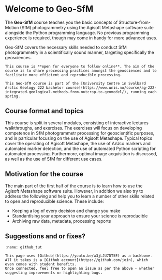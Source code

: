 # Welcome to Geo-SfM

The **Geo-SfM** course teaches you the basic concepts of Structure-from-Motion (SfM) photogrammetry using the Agisoft Metashape software suite alongside the Python programming language. No previous programming experience is required, though may come in handy for more advanced uses.

Geo-SfM covers the necessary skills needed to conduct SfM photogrammetry in a scientifically sound manner, targeting specifically the geosciences.

```{admonition} Open access
This course is **open for everyone to follow online**. The aim of the course is to share processing practices amongst the geosciences and to facilitate more efficient and reproducible processing.
```

```{admonition} The University Centre in Svalbard
This Geo-SfM course is part of the [University Centre in Svalbard Arctic Geology 222 bachelor course](https://www.unis.no/course/ag-222-integrated-geological-methods-from-outcrop-to-geomodel/), running each spring.
```

## Course format and topics

This course is split in several modules, consisting of interactive lectures walkthroughs, and exercises. The exercises will focus on developing competence in SfM photogrammetr processing for geoscientific purposes, and in particular focusing on the use of Agisoft Metashape. Typical topics cover the operating of Agisoft Metashape, the use of ArUco markers and automated marker detection, and the use of automated Python scripting for automated processing.
Furthermore, optimal image acquisition is discussed, as well as the use of SfM for different use cases.

## Motivation for the course

The main part of the first half of the course is to learn how to use the Agisoft Metashape software suite.
However, in addition we also try to address the following and help you to learn a number of other skills related to open and reproducible science.
These include:
- Keeping a log of every decision and change you make
- Standardising your approach to ensure your science is reproducible
- Archiving raw data, metadata, processing reports

## Suggestions and or fixes?

```{figure} assets/github_tut.gif
:name: github_tut

This page uses [Github](https://youtu.be/w3jLJU7DT5E) as a backbone.
All it takes is a [Github account](https://github.com/join), which even comes with student benefits.
Once connected, feel free to open an issue as per the above - whether suggesting improvements or highlighting bugs.
```
